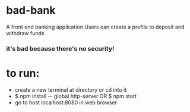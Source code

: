 # bad-bank
A front end banking application
Users can create a profile to deposit and withdraw funds

### it's bad because there's no security! 

#  to run:
- create a new terminal at directory or cd into it
- $ npm install -- global http-server OR $ npm start
- go to host localhost:8080 in web browser
